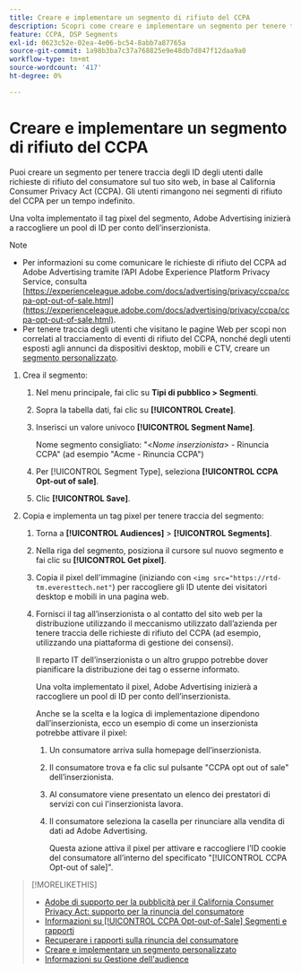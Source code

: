 ```yaml
---
title: Creare e implementare un segmento di rifiuto del CCPA
description: Scopri come creare e implementare un segmento per tenere traccia degli ID degli utenti dalle richieste di rifiuto da parte dei consumatori.
feature: CCPA, DSP Segments
exl-id: 0623c52e-02ea-4e06-bc54-8abb7a87765a
source-git-commit: 1a98b3ba7c37a768825e9e48db7d847f12daa9a0
workflow-type: tm+mt
source-wordcount: '417'
ht-degree: 0%

---
```


# Creare e implementare un segmento di rifiuto del CCPA

Puoi creare un segmento per tenere traccia degli ID degli utenti dalle richieste di rifiuto del consumatore sul tuo sito web, in base al California Consumer Privacy Act (CCPA). Gli utenti rimangono nei segmenti di rifiuto del CCPA per un tempo indefinito.

Una volta implementato il tag pixel del segmento, Adobe Advertising inizierà a raccogliere un pool di ID per conto dell’inserzionista.

>[!NOTE]
>
>* Per informazioni su come comunicare le richieste di rifiuto del CCPA ad Adobe Advertising tramite l’API Adobe Experience Platform Privacy Service, consulta [https://experienceleague.adobe.com/docs/advertising/privacy/ccpa/ccpa-opt-out-of-sale.html](https://experienceleague.adobe.com/docs/advertising/privacy/ccpa/ccpa-opt-out-of-sale.html).
>* Per tenere traccia degli utenti che visitano le pagine Web per scopi non correlati al tracciamento di eventi di rifiuto del CCPA, nonché degli utenti esposti agli annunci da dispositivi desktop, mobili e CTV, creare un [segmento personalizzato](/help/dsp/audiences/custom-segment-create.md).


1. Crea il segmento:

   1. Nel menu principale, fai clic su **Tipi di pubblico > Segmenti**.

   1. Sopra la tabella dati, fai clic su **[!UICONTROL Create]**.

   1. Inserisci un valore univoco **[!UICONTROL Segment Name]**.

      Nome segmento consigliato: &quot;&lt;*Nome inserzionista*> - Rinuncia CCPA&quot; (ad esempio &quot;Acme - Rinuncia CCPA&quot;)

   1. Per [!UICONTROL Segment Type], seleziona **[!UICONTROL CCPA Opt-out of sale]**.

   1. Clic **[!UICONTROL Save]**.

1. Copia e implementa un tag pixel per tenere traccia del segmento:

   1. Torna a **[!UICONTROL Audiences]** > **[!UICONTROL Segments]**.

   1. Nella riga del segmento, posiziona il cursore sul nuovo segmento e fai clic su **[!UICONTROL Get pixel]**.

   1. Copia il pixel dell&#39;immagine (iniziando con `<img src="https://rtd-tm.everesttech.net"`) per raccogliere gli ID utente dei visitatori desktop e mobili in una pagina web.

   1. Fornisci il tag all’inserzionista o al contatto del sito web per la distribuzione utilizzando il meccanismo utilizzato dall’azienda per tenere traccia delle richieste di rifiuto del CCPA (ad esempio, utilizzando una piattaforma di gestione dei consensi).

      Il reparto IT dell’inserzionista o un altro gruppo potrebbe dover pianificare la distribuzione dei tag o esserne informato.

      Una volta implementato il pixel, Adobe Advertising inizierà a raccogliere un pool di ID per conto dell’inserzionista.

      Anche se la scelta e la logica di implementazione dipendono dall’inserzionista, ecco un esempio di come un inserzionista potrebbe attivare il pixel:

      1. Un consumatore arriva sulla homepage dell’inserzionista.
      1. Il consumatore trova e fa clic sul pulsante &quot;CCPA opt out of sale&quot; dell’inserzionista.
      1. Al consumatore viene presentato un elenco dei prestatori di servizi con cui l&#39;inserzionista lavora.
      1. Il consumatore seleziona la casella per rinunciare alla vendita di dati ad Adobe Advertising.

         Questa azione attiva il pixel per attivare e raccogliere l’ID cookie del consumatore all’interno del specificato &quot;[!UICONTROL CCPA Opt-out of sale]&quot;.

>[!MORELIKETHIS]
>
>* [Adobe di supporto per la pubblicità per il California Consumer Privacy Act: supporto per la rinuncia del consumatore](/help/privacy/ccpa/ccpa-opt-out-of-sale.md)
>* [Informazioni su [!UICONTROL CCPA Opt-out-of-Sale] Segmenti e rapporti](ccpa-opt-out-about.md)
>* [Recuperare i rapporti sulla rinuncia del consumatore](ccpa-opt-out-segment-report-retrieve.md)
>* [Creare e implementare un segmento personalizzato](custom-segment-create.md)
>* [Informazioni su Gestione dell&#39;audience](audience-about.md)

